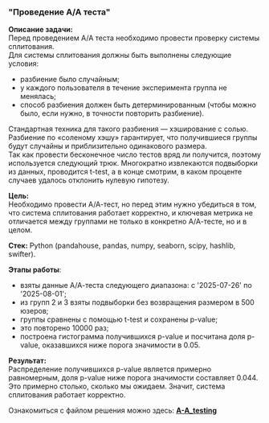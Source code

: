 ### "Проведение А/А теста"

**Описание задачи:**  
Перед проведением А/А теста необходимо провести проверку системы сплитования.  
Для системы сплитования должны быть выполнены следующие условия:  
- разбиение было случайным;
- у каждого пользователя в течение эксперимента группа не менялась;
- способ разбиения должен быть детерминированным (чтобы можно было, если нужно, в точности повторить разбиение).  

Стандартная техника для такого разбиения — хэширование с солью. Разбиение по «соленому хэшу» гарантирует, что получившиеся группы будут случайны и приблизительно одинакового размера.    
Так как провести бесконечное число тестов вряд ли получится, поэтому используется следующий трюк. Многократно извлекаются подвыборки из данных, проводится t-test, а в конце смотрим, в каком проценте случаев удалось отклонить нулевую гипотезу.

**Цель:**  
Необходимо провести А/А-тест, но перед этим нужно убедиться в том, что система сплитования работает корректно, и ключевая метрика не отличается между группами не только в конкретно А/А-тесте, но и в целом.

**Стек:**
Python (pandahouse, pandas, numpy, seaborn, scipy, hashlib, swifter).

**Этапы работы**:  
- взяты данные А/А-теста следующего диапазона: с '2025-07-26' по '2025-08-01';  
- из групп 2 и 3 взяты подвыборки без возвращения размером в 500 юзеров;  
- группы сравнены с помощью t-test и сохранены p-value;  
- это повторено 10000 раз;  
- построена гистограмма получившихся p-value и посчитана доля p-value, оказавшихся ниже порога значимости в 0.05.

**Результат:**  
Распределение получившихся p-value является примерно равномерным, доля p-value ниже порога значимости составляет 0.044. Это примерно столько, сколько мы ожидаем. Значит, система сплитования работает корректно.

Ознакомиться с файлом решения можно здесь: **[A-A_testing](A-A_testing.ipynb)**

